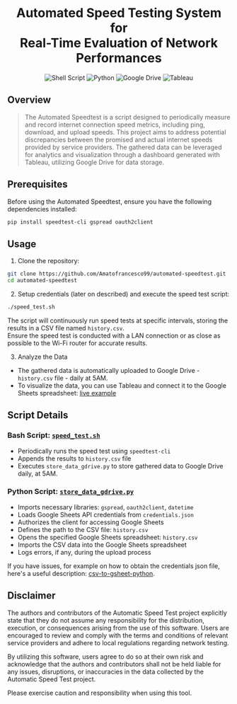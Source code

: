 <div align="center">

# **Automated Speed Testing System for <br> Real-Time Evaluation of Network Performances**

![Shell Script](https://img.shields.io/badge/shell_script-%23121011.svg?style=for-the-badge&logo=gnu-bash&logoColor=white)
![Python](https://img.shields.io/badge/python-3670A0?style=for-the-badge&logo=python&logoColor=ffdd54)
![Google Drive](https://img.shields.io/badge/Google%20Drive-4285F4?style=for-the-badge&logo=googledrive&logoColor=white)
![Tableau](https://img.shields.io/badge/Tableau-E97627?style=for-the-badge&logo=Tableau&logoColor=white)

</div>

## Overview

> The Automated Speedtest is a script designed to periodically measure and record internet connection speed metrics, including ping, download, and upload speeds. This project aims to address potential discrepancies between the promised and actual internet speeds provided by service providers. The gathered data can be leveraged for analytics and visualization through a dashboard generated with Tableau, utilizing Google Drive for data storage.

## Prerequisites

Before using the Automated Speedtest, ensure you have the following dependencies installed:

```bash
pip install speedtest-cli gspread oauth2client
```

## Usage

1. Clone the repository:
```bash 
git clone https://github.com/Amatofrancesco99/automated-speedtest.git
cd automated-speedtest
```

2. Setup credentials (later on described) and execute the speed test script:
```bash
./speed_test.sh
```
The script will continuously run speed tests at specific intervals, storing the results in a CSV file named `history.csv`. <br>
Ensure the speed test is conducted with a LAN connection or as close as possible to the Wi-Fi router for accurate results.

3. Analyze the Data
* The gathered data is automatically uploaded to Google Drive - `history.csv` file - daily at 5AM.
* To visualize the data, you can use Tableau and connect it to the Google Sheets spreadsheet: [live example](https://public.tableau.com/app/profile/giuseppe.amato/viz/SpeedtestAnalytics/Dashboard?publish=yes)

## Script Details

### Bash Script: [`speed_test.sh`](speedtest.sh)
* Periodically runs the speed test using `speedtest-cli`
* Appends the results to `history.csv` file
* Executes `store_data_gdrive.py` to store gathered data to Google Drive daily, at 5AM.

### Python Script: [`store_data_gdrive.py`](store_data_gdrive.py)
* Imports necessary libraries: `gspread`, `oauth2client`, `datetime`
* Loads Google Sheets API credentials from `credentials.json`
* Authorizes the client for accessing Google Sheets
* Defines the path to the CSV file: `history.csv`
* Opens the specified Google Sheets spreadsheet: `history.csv`
* Imports the CSV data into the Google Sheets spreadsheet
* Logs errors, if any, during the upload process

If you have issues, for example on how to obtain the credentials json file, here's a useful description: [csv-to-gsheet-python](https://medium.com/craftsmenltd/from-csv-to-google-sheet-using-python-ef097cb014f9).

## Disclaimer

The authors and contributors of the Automatic Speed Test project explicitly state that they do not assume any responsibility for the distribution, execution, or consequences arising from the use of this software. Users are encouraged to review and comply with the terms and conditions of relevant service providers and adhere to local regulations regarding network testing.

By utilizing this software, users agree to do so at their own risk and acknowledge that the authors and contributors shall not be held liable for any issues, disruptions, or inaccuracies in the data collected by the Automatic Speed Test project.

Please exercise caution and responsibility when using this tool.
